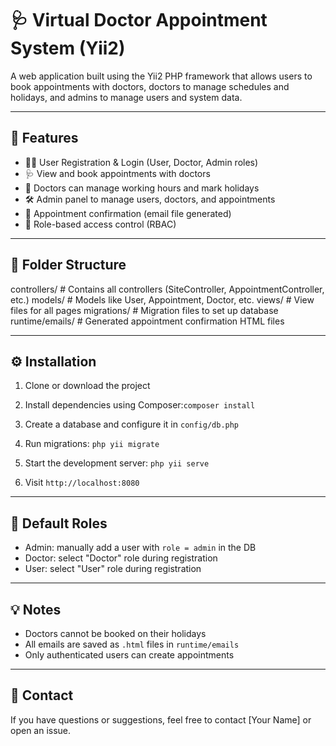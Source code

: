 # 🩺 Virtual Doctor Appointment System (Yii2)

A web application built using the Yii2 PHP framework that allows users to book appointments with doctors, doctors to manage schedules and holidays, and admins to manage users and system data.

---

## 🚀 Features

- 🧑‍💻 User Registration & Login (User, Doctor, Admin roles)
- 🩺 View and book appointments with doctors
- 📅 Doctors can manage working hours and mark holidays
- 🛠 Admin panel to manage users, doctors, and appointments
- 📧 Appointment confirmation (email file generated)
- 🔐 Role-based access control (RBAC)

---

## 📂 Folder Structure

controllers/ # Contains all controllers (SiteController, AppointmentController, etc.)
models/ # Models like User, Appointment, Doctor, etc.
views/ # View files for all pages
migrations/ # Migration files to set up database
runtime/emails/ # Generated appointment confirmation HTML files


---

## ⚙️ Installation

1. Clone or download the project
2. Install dependencies using Composer:`composer install`
3. Create a database and configure it in `config/db.php`
4. Run migrations: `php yii migrate`
5. Start the development server: `php yii serve`

6. Visit `http://localhost:8080`

---

## 👤 Default Roles

- Admin: manually add a user with `role = admin` in the DB
- Doctor: select "Doctor" role during registration
- User: select "User" role during registration

---

## 💡 Notes

- Doctors cannot be booked on their holidays
- All emails are saved as `.html` files in `runtime/emails`
- Only authenticated users can create appointments

---

## 📧 Contact

If you have questions or suggestions, feel free to contact [Your Name] or open an issue.



